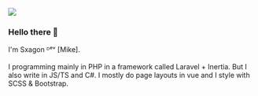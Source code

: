 ![](https://raw.githubusercontent.com/rodrigograca31/rodrigograca31/master/matrix.svg)

### Hello there 👋
I'm Sxagon ᴰᵉᵛ [Mike].<br/><br/>
I programming mainly in PHP in a framework called Laravel + Inertia.
But I also write in JS/TS and C#.
I mostly do page layouts in vue and I style with SCSS & Bootstrap.

